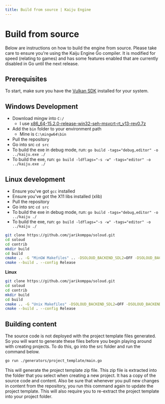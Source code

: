 ```yaml
---
title: Build from source | Kaiju Engine
---
```


# Build from source

Below are instructions on how to build the engine from source. Please take care to ensure you're using the Kaiju Engine Go compiler. It is modified for speed (relating to games) and has some features enabled that are currently disabled in Go until the next release.

## Prerequisites
To start, make sure you have the [Vulkan SDK](https://vulkan.lunarg.com/sdk/home) installed for your system.

## Windows Development
- Download mingw into `C:/`
  - I use [x86_64-15.2.0-release-win32-seh-msvcrt-rt_v13-rev0.7z](https://github.com/niXman/mingw-builds-binaries/releases)
- Add the `bin` folder to your environment path
  - Mine is `C:\mingw64\bin`
- Pull the repository
- Go into src `cd src`
- To build the exe in debug mode, run: `go build -tags="debug,editor" -o ../kaiju.exe ./`
- To build the exe, run: `go build -ldflags="-s -w" -tags="editor" -o ../kaiju.exe ./`

## Linux development
- Ensure you've got `gcc` installed
- Ensure you've got the X11 libs installed (xlib)
- Pull the repository
- Go into src `cd src`
- To build the exe in debug mode, run: `go build -tags="debug,editor" -o ../kaiju ./`
- To build the exe, run: `go build -ldflags="-s -w" -tags="editor" -o ../kaiju ./`

```sh
git clone https://github.com/jarikomppa/soloud.git
cd soloud
cd contrib
mkdir build
cd build
cmake .. -G "MinGW Makefiles" .. -DSOLOUD_BACKEND_SDL2=OFF -DSOLOUD_BACKEND_WASAPI=ON -DSOLOUD_C_API=ON
cmake --build . --config Release
```

**Linux**
```sh
git clone https://github.com/jarikomppa/soloud.git
cd soloud
cd contrib
mkdir build
cd build
cmake .. -G "Unix Makefiles" -DSOLOUD_BACKEND_SDL2=OFF -DSOLOUD_BACKEND_ALSA=ON -DSOLOUD_C_API=ON
cmake --build . --config Release
```

## Building content
The source code is not deployed with the project template files generated. So you will want to generate these files before you begin playing around with creating projects. To do this, go into the src folder and run the command below.
```bash
go run ./generators/project_template/main.go
```

This will generate the project template zip file. This zip file is extracted into the folder that you select when creating a new project. It has a copy of the source code and content. Also be sure that whenever you pull new changes in content from the repository, you run this command again to update the project template. This will also require you to re-extract the project template into your project folder.